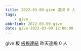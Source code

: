 ```yaml
---
title: 2022-03-09-give 違規 0 人
tags:
    - give
abbrlink: 2022-03-09-give
date: give-2022-03-09 12:00:00
---
```

give 板 [板規連結](https://www.ptt.cc/bbs/give/M.1612495900.A.C32.html)
昨天違規 0 人
